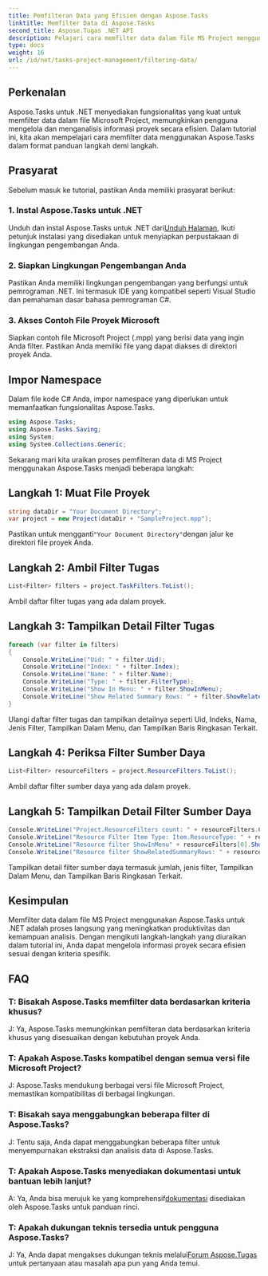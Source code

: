 ```yaml
---
title: Pemfilteran Data yang Efisien dengan Aspose.Tasks
linktitle: Memfilter Data di Aspose.Tasks
second_title: Aspose.Tugas .NET API
description: Pelajari cara memfilter data dalam file MS Project menggunakan Aspose.Tasks untuk .NET. Tingkatkan produktivitas dan kemampuan analisis dengan mudah.
type: docs
weight: 16
url: /id/net/tasks-project-management/filtering-data/
---
```

## Perkenalan
Aspose.Tasks untuk .NET menyediakan fungsionalitas yang kuat untuk memfilter data dalam file Microsoft Project, memungkinkan pengguna mengelola dan menganalisis informasi proyek secara efisien. Dalam tutorial ini, kita akan mempelajari cara memfilter data menggunakan Aspose.Tasks dalam format panduan langkah demi langkah.
## Prasyarat
Sebelum masuk ke tutorial, pastikan Anda memiliki prasyarat berikut:
### 1. Instal Aspose.Tasks untuk .NET
 Unduh dan instal Aspose.Tasks untuk .NET dari[Unduh Halaman](https://releases.aspose.com/tasks/net/), Ikuti petunjuk instalasi yang disediakan untuk menyiapkan perpustakaan di lingkungan pengembangan Anda.
### 2. Siapkan Lingkungan Pengembangan Anda
Pastikan Anda memiliki lingkungan pengembangan yang berfungsi untuk pemrograman .NET. Ini termasuk IDE yang kompatibel seperti Visual Studio dan pemahaman dasar bahasa pemrograman C#.
### 3. Akses Contoh File Proyek Microsoft
Siapkan contoh file Microsoft Project (.mpp) yang berisi data yang ingin Anda filter. Pastikan Anda memiliki file yang dapat diakses di direktori proyek Anda.
## Impor Namespace
Dalam file kode C# Anda, impor namespace yang diperlukan untuk memanfaatkan fungsionalitas Aspose.Tasks.

```csharp
using Aspose.Tasks;
using Aspose.Tasks.Saving;
using System;
using System.Collections.Generic;

```
Sekarang mari kita uraikan proses pemfilteran data di MS Project menggunakan Aspose.Tasks menjadi beberapa langkah:
## Langkah 1: Muat File Proyek
```csharp
string dataDir = "Your Document Directory";
var project = new Project(dataDir + "SampleProject.mpp");
```
 Pastikan untuk mengganti`"Your Document Directory"`dengan jalur ke direktori file proyek Anda.
## Langkah 2: Ambil Filter Tugas
```csharp
List<Filter> filters = project.TaskFilters.ToList();
```
Ambil daftar filter tugas yang ada dalam proyek.
## Langkah 3: Tampilkan Detail Filter Tugas
```csharp
foreach (var filter in filters)
{
    Console.WriteLine("Uid: " + filter.Uid);
    Console.WriteLine("Index: " + filter.Index);
    Console.WriteLine("Name: " + filter.Name);
    Console.WriteLine("Type: " + filter.FilterType);
    Console.WriteLine("Show In Menu: " + filter.ShowInMenu);
    Console.WriteLine("Show Related Summary Rows: " + filter.ShowRelatedSummaryRows);
}
```
Ulangi daftar filter tugas dan tampilkan detailnya seperti Uid, Indeks, Nama, Jenis Filter, Tampilkan Dalam Menu, dan Tampilkan Baris Ringkasan Terkait.
## Langkah 4: Periksa Filter Sumber Daya
```csharp
List<Filter> resourceFilters = project.ResourceFilters.ToList();
```
Ambil daftar filter sumber daya yang ada dalam proyek.
## Langkah 5: Tampilkan Detail Filter Sumber Daya
```csharp
Console.WriteLine("Project.ResourceFilters count: " + resourceFilters.Count);
Console.WriteLine("Resource Filter Item Type: Item.ResourceType: " + resourceFilters[0].FilterType);
Console.WriteLine("Resource filter ShowInMenu" + resourceFilters[0].ShowInMenu);
Console.WriteLine("Resource filter ShowRelatedSummaryRows: " + resourceFilters[0].ShowRelatedSummaryRows);
```
Tampilkan detail filter sumber daya termasuk jumlah, jenis filter, Tampilkan Dalam Menu, dan Tampilkan Baris Ringkasan Terkait.
## Kesimpulan
Memfilter data dalam file MS Project menggunakan Aspose.Tasks untuk .NET adalah proses langsung yang meningkatkan produktivitas dan kemampuan analisis. Dengan mengikuti langkah-langkah yang diuraikan dalam tutorial ini, Anda dapat mengelola informasi proyek secara efisien sesuai dengan kriteria spesifik.
## FAQ
### T: Bisakah Aspose.Tasks memfilter data berdasarkan kriteria khusus?
J: Ya, Aspose.Tasks memungkinkan pemfilteran data berdasarkan kriteria khusus yang disesuaikan dengan kebutuhan proyek Anda.
### T: Apakah Aspose.Tasks kompatibel dengan semua versi file Microsoft Project?
J: Aspose.Tasks mendukung berbagai versi file Microsoft Project, memastikan kompatibilitas di berbagai lingkungan.
### T: Bisakah saya menggabungkan beberapa filter di Aspose.Tasks?
J: Tentu saja, Anda dapat menggabungkan beberapa filter untuk menyempurnakan ekstraksi dan analisis data di Aspose.Tasks.
### T: Apakah Aspose.Tasks menyediakan dokumentasi untuk bantuan lebih lanjut?
 A: Ya, Anda bisa merujuk ke yang komprehensif[dokumentasi](https://reference.aspose.com/tasks/net/) disediakan oleh Aspose.Tasks untuk panduan rinci.
### T: Apakah dukungan teknis tersedia untuk pengguna Aspose.Tasks?
 J: Ya, Anda dapat mengakses dukungan teknis melalui[Forum Aspose.Tugas](https://forum.aspose.com/c/tasks/15) untuk pertanyaan atau masalah apa pun yang Anda temui.